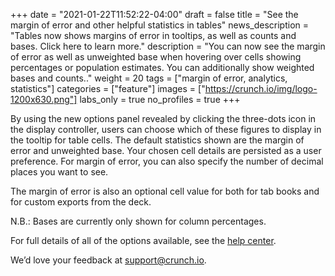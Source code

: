 +++
date = "2021-01-22T11:52:22-04:00"
draft = false
title = "See the margin of error and other helpful statistics in tables"
news_description = "Tables now shows margins of error in tooltips, as well as counts and bases. Click here to learn more."
description = "You can now see the margin of error as well as unweighted base when hovering over cells showing percentages or population estimates. You can additionally show weighted bases and counts.."
weight = 20
tags = ["margin of error, analytics, statistics"]
categories = ["feature"]
images = ["https://crunch.io/img/logo-1200x630.png"]
labs_only = true
no_profiles = true
+++

By using the new options panel revealed by clicking the three-dots icon in the display controller, users can choose which of these figures to display in the tooltip for table cells. The default statistics shown are the margin of error and unweighted base. Your chosen cell details are persisted as a user preference. For margin of error, you can also specify the number of decimal places you want to see.

The margin of error is also an optional cell value for both for tab books and for custom exports from the deck.

N.B.: Bases are currently only shown for column percentages.

For full details of all of the options available, see the [help center](https://help.crunch.io/hc/en-us/articles/360040932251-Customizing-a-Table-or-Graph#more-options).

We’d love your feedback at [support@crunch.io](mailto:support@crunch.io).
